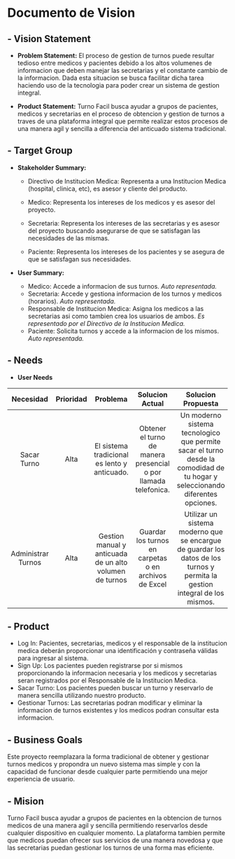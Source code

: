 # Documento de Vision

##  - Vision Statement
- **Problem Statement:**
El proceso de gestion de turnos puede resultar tedioso entre medicos y pacientes debido a los altos volumenes de informacion que deben manejar las secretarias y el constante cambio de la informacion. Dada esta situacion se busca facilitar dicha tarea haciendo uso de la tecnologia para poder crear un sistema de gestion integral.

- **Product Statement:**
Turno Facil busca ayudar a grupos de pacientes, medicos y secretarias en el proceso de obtencion y gestion de turnos a traves de una plataforma integral que permite realizar estos procesos de una manera agil y sencilla a diferencia del anticuado sistema tradicional.

##  - Target Group
- **Stakeholder Summary:**

    - Directivo de Institucion Medica: Representa a una Institucion Medica (hospital, clinica, etc), es asesor y cliente del producto.

    - Medico: Representa los intereses de los medicos y es asesor del proyecto.

    - Secretaria: Representa los intereses de las secretarias y es asesor del proyecto buscando asegurarse de que se satisfagan las necesidades de las mismas.

    - Paciente: Representa los intereses de los pacientes y se asegura de que se satisfagan sus necesidades.

- **User Summary:**
    - Medico: Accede a informacion de sus turnos. *Auto representada.*  
    - Secretaria: Accede y gestiona informacion de los turnos y medicos (horarios). *Auto representada.*
    - Responsable de Institucion Medica: Asigna los medicos a las secretarias asi como tambien crea los usuarios de ambos. *Es representado por el Directivo de la Institucion Medica.*
    - Paciente: Solicita turnos y accede a la informacion de los mismos. *Auto representada.*

## - Needs
- **User Needs**

| Necesidad  |  Prioridad | Problema  |  Solucion Actual | Solucion Propuesta  |
|:-:|:-:|:-:|:-:|:-:|
| Sacar Turno  |  Alta | El sistema tradicional es lento y anticuado.  | Obtener el turno de manera presencial o por llamada telefonica.  |  Un moderno sistema tecnologico que permite sacar el turno desde la comodidad de tu hogar y seleccionando diferentes opciones. |
| Administrar Turnos  | Alta  | Gestion manual y anticuada de un alto volumen de turnos  | Guardar los turnos en carpetas o en archivos de Excel  | Utilizar un sistema moderno que se encargue de guardar los datos de los turnos y permita la gestion integral de los mismos. |

## - Product
- Log In: Pacientes, secretarias, medicos y el responsable de la institucion medica deberán proporcionar una identificación y contraseña válidas para ingresar al sistema.
- Sign Up: Los pacientes pueden registrarse por si mismos proporcionando la informacion necesaria y los medicos y secretarias seran registrados por el Responsable de la Institucion Medica.
- Sacar Turno: Los pacientes pueden buscar un turno y reservarlo de manera sencilla utilizando nuestro producto.
- Gestionar Turnos: Las secretarias podran modificar y eliminar la informacion de turnos existentes y los medicos podran consultar esta informacion.

## - Business Goals
Este proyecto reemplazara la forma tradicional de obtener y gestionar turnos medicos y propondra un nuevo sistema mas simple y con la capacidad de funcionar desde cualquier parte permitiendo una mejor experiencia de usuario.

## - Mision
Turno Facil busca ayudar a grupos de pacientes en la obtencion de turnos medicos de una manera agil y sencilla permitiendo reservarlos desde cualquier dispositivo en cualquier momento. La plataforma tambien permite que medicos puedan ofrecer sus servicios de una manera novedosa y que las secretarias puedan gestionar los turnos de una forma mas eficiente.